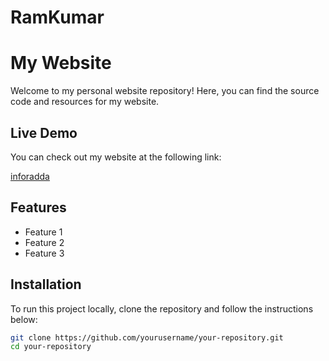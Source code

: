 # RamKumar

# My Website

Welcome to my personal website repository! Here, you can find the source code and resources for my website.

## Live Demo

You can check out my website at the following link:

[inforadda](https://www.inforadda.com)

## Features

- Feature 1
- Feature 2
- Feature 3

## Installation

To run this project locally, clone the repository and follow the instructions below:

```bash
git clone https://github.com/yourusername/your-repository.git
cd your-repository
